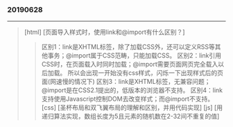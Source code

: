 ### 20190628
---
> [html] [页面导入样式时，使用link和@import有什么区别？]
>>区别1：link是XHTML标签，除了加载CSS外，还可以定义RSS等其他事务；@import属于CSS范畴，只能加载CSS。
>>区别2：link引用CSS时，在页面载入时同时加载；@import需要页面网页完全载入以后加载。
>>所以会出现一开始没有css样式，闪烁一下出现样式后的页面(网速慢的情况下)
>>区别3：link是XHTML标签，无兼容问题；@import是在CSS2.1提出的，低版本的浏览器不支持。
>>区别4：link支持使用Javascript控制DOM去改变样式；而@import不支持。
> [css] [圣杯布局和双飞翼布局的理解和区别，并用代码实现]
> [js] [用递归算法实现，数组长度为5且元素的随机数在2-32间不重复的值]